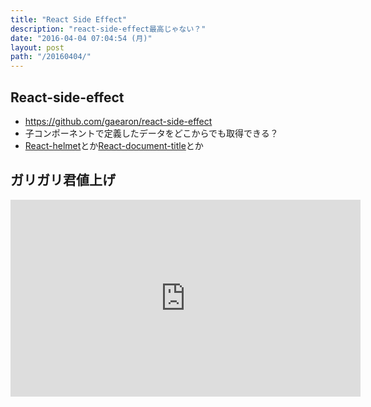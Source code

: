 ```yaml
---
title: "React Side Effect"
description: "react-side-effect最高じゃない？"
date: "2016-04-04 07:04:54 (月)"
layout: post
path: "/20160404/"
---
```



## React-side-effect

- https://github.com/gaearon/react-side-effect
- 子コンポーネントで定義したデータをどこからでも取得できる？
- [React-helmet](https://github.com/nfl/react-helmet)とか[React-document-title](https://github.com/gaearon/react-document-title)とか


## ガリガリ君値上げ

<iframe width="560" height="315" src="https://www.youtube.com/embed/3rfU3zaoRz8" frameborder="0" allowfullscreen></iframe>
